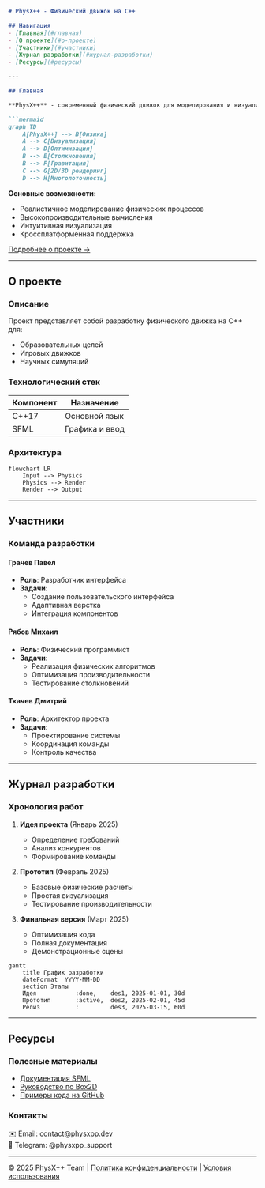 
```markdown
# PhysX++ - Физический движок на C++

## Навигация
- [Главная](#главная)
- [О проекте](#о-проекте)
- [Участники](#участники)
- [Журнал разработки](#журнал-разработки)
- [Ресурсы](#ресурсы)

---

## Главная

**PhysX++** - современный физический движок для моделирования и визуализации физических процессов.

```mermaid
graph TD
    A[PhysX++] --> B[Физика]
    A --> C[Визуализация]
    A --> D[Оптимизация]
    B --> E[Столкновения]
    B --> F[Гравитация]
    C --> G[2D/3D рендеринг]
    D --> H[Многопоточность]
```

**Основные возможности:**
- Реалистичное моделирование физических процессов
- Высокопроизводительные вычисления
- Интуитивная визуализация
- Кроссплатформенная поддержка

[Подробнее о проекте →](#о-проекте)

---

## О проекте

### Описание
Проект представляет собой разработку физического движка на C++ для:
- Образовательных целей
- Игровых движков
- Научных симуляций

### Технологический стек
| Компонент       | Назначение               |
|----------------|--------------------------|
| C++17          | Основной язык            |
| SFML           | Графика и ввод           |

### Архитектура
```mermaid
flowchart LR
    Input --> Physics
    Physics --> Render
    Render --> Output
```

---

## Участники

### Команда разработки

#### Грачев Павел
- **Роль**: Разработчик интерфейса
- **Задачи**:
  - Создание пользовательского интерфейса
  - Адаптивная верстка
  - Интеграция компонентов

#### Рябов Михаил
- **Роль**: Физический программист
- **Задачи**:
  - Реализация физических алгоритмов
  - Оптимизация производительности
  - Тестирование столкновений

#### Ткачев Дмитрий
- **Роль**: Архитектор проекта
- **Задачи**:
  - Проектирование системы
  - Координация команды
  - Контроль качества

---

## Журнал разработки

### Хронология работ

1. **Идея проекта** (Январь 2025)
   - Определение требований
   - Анализ конкурентов
   - Формирование команды

2. **Прототип** (Февраль 2025)
   - Базовые физические расчеты
   - Простая визуализация
   - Тестирование производительности

3. **Финальная версия** (Март 2025)
   - Оптимизация кода
   - Полная документация
   - Демонстрационные сцены

```mermaid
gantt
    title График разработки
    dateFormat  YYYY-MM-DD
    section Этапы
    Идея           :done,    des1, 2025-01-01, 30d
    Прототип       :active,  des2, 2025-02-01, 45d
    Релиз          :         des3, 2025-03-15, 60d
```

---

## Ресурсы

### Полезные материалы
- [Документация SFML](https://www.sfml-dev.org/)
- [Руководство по Box2D](https://box2d.org/)
- [Примеры кода на GitHub](https://github.com/physx-plus-plus)

### Контакты
✉️ Email: contact@physxpp.dev  
💬 Telegram: @physxpp_support

---

© 2025 PhysX++ Team | [Политика конфиденциальности](#) | [Условия использования](#)
```
